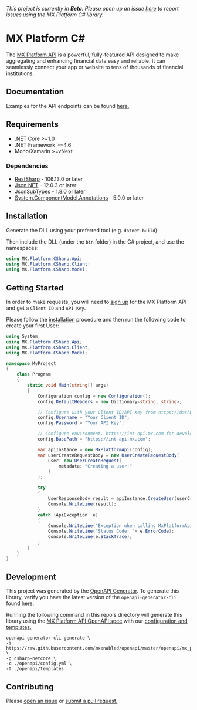 *This project is currently in **Beta**. Please open up an issue [here](https://github.com/mxenabled/mx-platform-csharp/issues) to report issues using the MX Platform C# library.*

# MX Platform C# #

The [MX Platform API](https://www.mx.com/products/platform-api) is a powerful, fully-featured API designed to make aggregating and enhancing financial data easy and reliable. It can seamlessly connect your app or website to tens of thousands of financial institutions.

## Documentation

Examples for the API endpoints can be found [here.](docs/MxPlatformApi.md)

## Requirements
- .NET Core >=1.0
- .NET Framework >=4.6
- Mono/Xamarin >=vNext

### Dependencies

- [RestSharp](https://www.nuget.org/packages/RestSharp) - 106.13.0 or later
- [Json.NET](https://www.nuget.org/packages/Newtonsoft.Json/) - 12.0.3 or later
- [JsonSubTypes](https://www.nuget.org/packages/JsonSubTypes/) - 1.8.0 or later
- [System.ComponentModel.Annotations](https://www.nuget.org/packages/System.ComponentModel.Annotations) - 5.0.0 or later

## Installation
Generate the DLL using your preferred tool (e.g. `dotnet build`)

Then include the DLL (under the `bin` folder) in the C# project, and use the namespaces:
```csharp
using MX.Platform.CSharp.Api;
using MX.Platform.CSharp.Client;
using MX.Platform.CSharp.Model;
```

## Getting Started

In order to make requests, you will need to [sign up](https://dashboard.mx.com/sign_up) for the MX Platform API and get a `Client ID` and `API Key`.

Please follow the [installation](#installation) procedure and then run the following code to create your first User:

```csharp
using System;
using MX.Platform.CSharp.Api;
using MX.Platform.CSharp.Client;
using MX.Platform.CSharp.Model;

namespace MyProject
{
    class Program
    {
        static void Main(string[] args)
        {
            Configuration config = new Configuration();
            config.DefaultHeaders = new Dictionary<string, string>;

            // Configure with your Client ID/API Key from https://dashboard.mx.com
            config.Username = "Your Client ID";
            config.Password = "Your API Key";

            // Configure environment. https://int-api.mx.com for development, https://api.mx.com for production
            config.BasePath = "https://int-api.mx.com";

            var apiInstance = new MxPlatformApi(config);
            var userCreateRequestBody = new UserCreateRequestBody(
                user: new UserCreateRequest(
                    metadata: "Creating a user!"
                )
            );

            try
            {
                UserResponseBody result = apiInstance.CreateUser(userCreateRequestBody);
                Console.WriteLine(result);
            }
            catch (ApiException  e)
            {
                Console.WriteLine("Exception when calling MxPlatformApi.CreateUser: " + e.Message );
                Console.WriteLine("Status Code: "+ e.ErrorCode);
                Console.WriteLine(e.StackTrace);
            }
        }
    }
}

```

## Development

This project was generated by the [OpenAPI Generator](https://openapi-generator.tech). To generate this library, verify you have the latest version of the `openapi-generator-cli` found [here.](https://github.com/OpenAPITools/openapi-generator#17---npm)

Running the following command in this repo's directory will generate this library using the [MX Platform API OpenAPI spec](https://github.com/mxenabled/openapi/blob/master/openapi/mx_platform_api.yml) with our [configuration and templates.](https://github.com/mxenabled/mx-platform-ruby/tree/master/openapi)
```shell
openapi-generator-cli generate \
-i https://raw.githubusercontent.com/mxenabled/openapi/master/openapi/mx_platform_api.yml \
-g csharp-netcore \
-c ./openapi/config.yml \
-t ./openapi/templates
```

## Contributing

Please [open an issue](https://github.com/mxenabled/mx-platform-csharp/issues) or [submit a pull request.](https://github.com/mxenabled/mx-platform-csharp/pulls)
